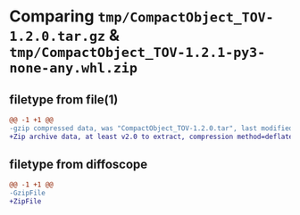 # Comparing `tmp/CompactObject_TOV-1.2.0.tar.gz` & `tmp/CompactObject_TOV-1.2.1-py3-none-any.whl.zip`

## filetype from file(1)

```diff
@@ -1 +1 @@
-gzip compressed data, was "CompactObject_TOV-1.2.0.tar", last modified: Fri Jul 14 14:49:16 2023, max compression
+Zip archive data, at least v2.0 to extract, compression method=deflate
```

## filetype from diffoscope

```diff
@@ -1 +1 @@
-GzipFile
+ZipFile
```

